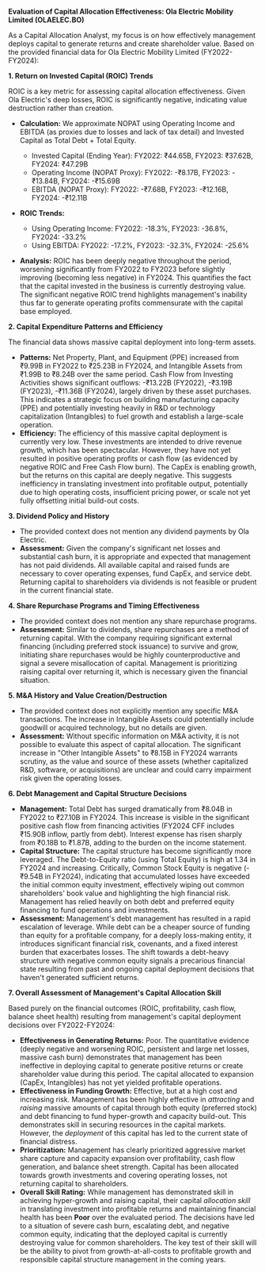 **Evaluation of Capital Allocation Effectiveness: Ola Electric Mobility Limited (OLAELEC.BO)**

As a Capital Allocation Analyst, my focus is on how effectively management deploys capital to generate returns and create shareholder value. Based on the provided financial data for Ola Electric Mobility Limited (FY2022-FY2024):

**1. Return on Invested Capital (ROIC) Trends**

ROIC is a key metric for assessing capital allocation effectiveness. Given Ola Electric's deep losses, ROIC is significantly negative, indicating value destruction rather than creation.

*   **Calculation:** We approximate NOPAT using Operating Income and EBITDA (as proxies due to losses and lack of tax detail) and Invested Capital as Total Debt + Total Equity.
    *   Invested Capital (Ending Year): FY2022: ₹44.65B, FY2023: ₹37.62B, FY2024: ₹47.29B
    *   Operating Income (NOPAT Proxy): FY2022: -₹8.17B, FY2023: -₹13.84B, FY2024: -₹15.69B
    *   EBITDA (NOPAT Proxy): FY2022: -₹7.68B, FY2023: -₹12.16B, FY2024: -₹12.11B
*   **ROIC Trends:**
    *   Using Operating Income: FY2022: -18.3%, FY2023: -36.8%, FY2024: -33.2%
    *   Using EBITDA: FY2022: -17.2%, FY2023: -32.3%, FY2024: -25.6%

*   **Analysis:** ROIC has been deeply negative throughout the period, worsening significantly from FY2022 to FY2023 before slightly improving (becoming less negative) in FY2024. This quantifies the fact that the capital invested in the business is currently destroying value. The significant negative ROIC trend highlights management's inability thus far to generate operating profits commensurate with the capital base employed.

**2. Capital Expenditure Patterns and Efficiency**

The financial data shows massive capital deployment into long-term assets.

*   **Patterns:** Net Property, Plant, and Equipment (PPE) increased from ₹9.99B in FY2022 to ₹25.23B in FY2024, and Intangible Assets from ₹1.99B to ₹8.24B over the same period. Cash Flow from Investing Activities shows significant outflows: -₹13.22B (FY2022), -₹3.19B (FY2023), -₹11.36B (FY2024), largely driven by these asset purchases. This indicates a strategic focus on building manufacturing capacity (PPE) and potentially investing heavily in R&D or technology capitalization (Intangibles) to fuel growth and establish a large-scale operation.
*   **Efficiency:** The efficiency of this massive capital deployment is currently very low. These investments are intended to drive revenue growth, which has been spectacular. However, they have not yet resulted in positive operating profits or cash flow (as evidenced by negative ROIC and Free Cash Flow burn). The CapEx is enabling growth, but the returns on this capital are deeply negative. This suggests inefficiency in translating investment into profitable output, potentially due to high operating costs, insufficient pricing power, or scale not yet fully offsetting initial build-out costs.

**3. Dividend Policy and History**

*   The provided context does not mention any dividend payments by Ola Electric.
*   **Assessment:** Given the company's significant net losses and substantial cash burn, it is appropriate and expected that management has not paid dividends. All available capital and raised funds are necessary to cover operating expenses, fund CapEx, and service debt. Returning capital to shareholders via dividends is not feasible or prudent in the current financial state.

**4. Share Repurchase Programs and Timing Effectiveness**

*   The provided context does not mention any share repurchase programs.
*   **Assessment:** Similar to dividends, share repurchases are a method of returning capital. With the company requiring significant external financing (including preferred stock issuance) to survive and grow, initiating share repurchases would be highly counterproductive and signal a severe misallocation of capital. Management is prioritizing raising capital over returning it, which is necessary given the financial situation.

**5. M&A History and Value Creation/Destruction**

*   The provided context does not explicitly mention any specific M&A transactions. The increase in Intangible Assets could potentially include goodwill or acquired technology, but no details are given.
*   **Assessment:** Without specific information on M&A activity, it is not possible to evaluate this aspect of capital allocation. The significant increase in "Other Intangible Assets" to ₹8.15B in FY2024 warrants scrutiny, as the value and source of these assets (whether capitalized R&D, software, or acquisitions) are unclear and could carry impairment risk given the operating losses.

**6. Debt Management and Capital Structure Decisions**

*   **Management:** Total Debt has surged dramatically from ₹8.04B in FY2022 to ₹27.10B in FY2024. This increase is visible in the significant positive cash flow from financing activities (FY2024 CFF includes ₹15.90B inflow, partly from debt). Interest expense has risen sharply from ₹0.18B to ₹1.87B, adding to the burden on the income statement.
*   **Capital Structure:** The capital structure has become significantly more leveraged. The Debt-to-Equity ratio (using Total Equity) is high at 1.34 in FY2024 and increasing. Critically, Common Stock Equity is negative (-₹9.54B in FY2024), indicating that accumulated losses have exceeded the initial common equity investment, effectively wiping out common shareholders' book value and highlighting the high financial risk. Management has relied heavily on both debt and preferred equity financing to fund operations and investments.
*   **Assessment:** Management's debt management has resulted in a rapid escalation of leverage. While debt can be a cheaper source of funding than equity for a profitable company, for a deeply loss-making entity, it introduces significant financial risk, covenants, and a fixed interest burden that exacerbates losses. The shift towards a debt-heavy structure with negative common equity signals a precarious financial state resulting from past and ongoing capital deployment decisions that haven't generated sufficient returns.

**7. Overall Assessment of Management's Capital Allocation Skill**

Based purely on the financial outcomes (ROIC, profitability, cash flow, balance sheet health) resulting from management's capital deployment decisions over FY2022-FY2024:

*   **Effectiveness in Generating Returns:** Poor. The quantitative evidence (deeply negative and worsening ROIC, persistent and large net losses, massive cash burn) demonstrates that management has been ineffective in deploying capital to generate positive returns or create shareholder value during this period. The capital allocated to expansion (CapEx, Intangibles) has not yet yielded profitable operations.
*   **Effectiveness in Funding Growth:** Effective, but at a high cost and increasing risk. Management has been highly effective in *attracting* and *raising* massive amounts of capital through both equity (preferred stock) and debt financing to fund hyper-growth and capacity build-out. This demonstrates skill in securing resources in the capital markets. However, the *deployment* of this capital has led to the current state of financial distress.
*   **Prioritization:** Management has clearly prioritized aggressive market share capture and capacity expansion over profitability, cash flow generation, and balance sheet strength. Capital has been allocated towards growth investments and covering operating losses, not returning capital to shareholders.
*   **Overall Skill Rating:** While management has demonstrated skill in achieving hyper-growth and raising capital, their capital *allocation skill* in translating investment into profitable returns and maintaining financial health has been **Poor** over the evaluated period. The decisions have led to a situation of severe cash burn, escalating debt, and negative common equity, indicating that the deployed capital is currently destroying value for common shareholders. The key test of their skill will be the ability to pivot from growth-at-all-costs to profitable growth and responsible capital structure management in the coming years.